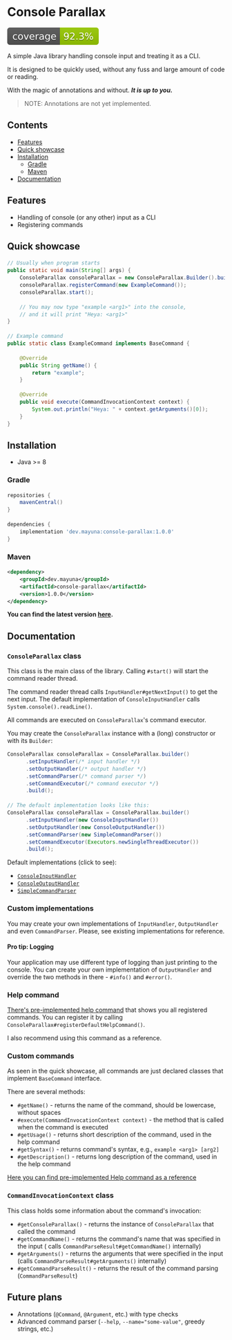 # Console Parallax

![Coverage](.github/badges/jacoco.svg)

A simple Java library handling console input and treating it as a CLI.

It is designed to be quickly used, without any fuss and large amount of code or reading.

With the magic of annotations and without. ***It is up to you.***

> NOTE: Annotations are not yet implemented.

## Contents

- [Features](#features)
- [Quick showcase](#quick-showcase)
- [Installation](#installation)
  - [Gradle](#gradle)
  - [Maven](#maven)
- [Documentation](#documentation)

## Features

- Handling of console (or any other) input as a CLI
- Registering commands

## Quick showcase

```java
// Usually when program starts
public static void main(String[] args) {
    ConsoleParallax consoleParallax = new ConsoleParallax.Builder().build();
    consoleParallax.registerCommand(new ExampleCommand());
    consoleParallax.start();
    
    // You may now type "example <arg1>" into the console,
    // and it will print "Heya: <arg1>"
}

// Example command
public static class ExampleCommand implements BaseCommand {

    @Override
    public String getName() {
        return "example";
    }

    @Override
    public void execute(CommandInvocationContext context) {
        System.out.println("Heya: " + context.getArguments()[0]);
    }
}
```

## Installation
- Java >= 8

### Gradle

```groovy
repositories {
    mavenCentral()
}

dependencies {
    implementation 'dev.mayuna:console-parallax:1.0.0'
}
```

### Maven

```xml
<dependency>
    <groupId>dev.mayuna</groupId>
    <artifactId>console-parallax</artifactId>
    <version>1.0.0</version>
</dependency>
```

**You can find the latest version [here](https://mvnrepository.com/artifact/dev.mayuna/console-parallax).**

## Documentation

### `ConsoleParallax` class

This class is the main class of the library. Calling `#start()` will start the command reader thread.

The command reader thread calls `InputHandler#getNextInput()` to get the next input. The default implementation
of `ConsoleInputHandler` calls `System.console().readLine()`.

All commands are executed on `ConsoleParallax`'s command executor.

You may create the `ConsoleParallax` instance with a (long) constructor or with its `Builder`:

  ```java
ConsoleParallax consoleParallax = ConsoleParallax.builder()
        .setInputHandler(/* input handler */)
        .setOutputHandler(/* output handler */)
        .setCommandParser(/* command parser */)
        .setCommandExecutor(/* command executor */)
        .build();

// The default implementation looks like this:
ConsoleParallax consoleParallax = ConsoleParallax.builder()
        .setInputHandler(new ConsoleInputHandler())
        .setOutputHandler(new ConsoleOutputHandler())
        .setCommandParser(new SimpleCommandParser())
        .setCommandExecutor(Executors.newSingleThreadExecutor())
        .build();
```

Default implementations (click to see):

- [`ConsoleInputHandler`](src/main/java/dev/mayuna/consoleparallax/impl/ConsoleInputHandler.java)
- [`ConsoleOutputHandler`](src/main/java/dev/mayuna/consoleparallax/impl/ConsoleOutputHandler.java)
- [`SimpleCommandParser`](src/main/java/dev/mayuna/consoleparallax/impl/SimpleCommandParser.java)

### Custom implementations

You may create your own implementations of `InputHandler`, `OutputHandler` and even `CommandParser`.
Please, see existing implementations for reference.

#### Pro tip: Logging

Your application may use different type of logging than just printing to the console. You can create your own
implementation of `OutputHandler` and override the two methods in there - `#info()` and `#error()`.

### Help command

[There's pre-implemented help command](src/main/java/dev/mayuna/consoleparallax/commands/HelpCommand.java)
that
shows you all registered commands. You can register it by calling `ConsoleParallax#registerDefaultHelpCommand()`.

I also recommend using this command as a reference.

### Custom commands

As seen in the quick showcase, all commands are just declared classes that implement `BaseCommand` interface.

There are several methods:

- `#getName()` - returns the name of the command, should be lowercase, without spaces
- `#execute(CommandInvocationContext context)` - the method that is called when the command is executed
- `#getUsage()` - returns short description of the command, used in the help command
- `#getSyntax()` - returns command's syntax, e.g., `example <arg1> [arg2]`
- `#getDescription()` - returns long description of the command, used in the help command

[Here you can find pre-implemented Help command as a reference](src/main/java/dev/mayuna/consoleparallax/commands/HelpCommand.java)

### `CommandInvocationContext` class

This class holds some information about the command's invocation:

- `#getConsoleParallax()` - returns the instance of `ConsoleParallax` that called the command
- `#getCommandName()` - returns the command's name that was specified in the input (
  calls `CommandParseResult#getCommandName()` internally)
- `#getArguments()` - returns the arguments that were specified in the input (calls `CommandParseResult#getArguments()`
  internally)
- `#getCommandParseResult()` - returns the result of the command parsing (`CommandParseResult`)

## Future plans

- Annotations (`@Command`, `@Argument`, etc.) with type checks
- Advanced command parser (`--help`, `--name="some-value"`, greedy strings, etc.)